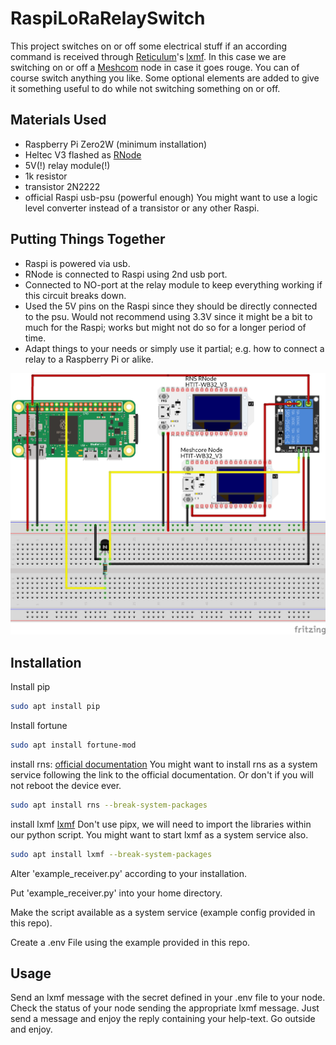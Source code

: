 # RaspiLoRaRelaySwitch
 
This project switches on or off some electrical stuff if an according command is received through [Reticulum](https://reticulum.network)'s  [lxmf](https://github.com/markqvist/LXMF). 
In this case we are switching on or off a [Meshcom](https://icssw.org/meshcom/) node in case it goes rouge. You can of course switch anything you like. 
Some optional elements are added to give it something useful to do while not switching something on or off.

## Materials Used
* Raspberry Pi Zero2W (minimum installation)
* Heltec V3 flashed as [RNode](https://github.com/markqvist/RNode_Firmware)
* 5V(!) relay module(!)
* 1k resistor
* transistor 2N2222
* official Raspi usb-psu (powerful enough)
You might want to use a logic level converter instead of a transistor or any other Raspi. 

## Putting Things Together
* Raspi is powered via usb.
* RNode is connected to Raspi using 2nd usb port. 
* Connected to NO-port at the relay module to keep everything working if this circuit breaks down.
* Used the 5V pins on the Raspi since they should be directly connected to the psu. Would not recommend using 3.3V since it might be a bit to much for the Raspi; works but might not do so for a longer period of time. 
* Adapt things to your needs or simply use it partial; e.g. how to connect a relay to a Raspberry Pi or alike.

![Assembly](/WaTu_Schalter_bb.png)

## Installation
Install pip
```bash
sudo apt install pip
```

Install fortune
```bash
sudo apt install fortune-mod
```
install rns: [official documentation](https://reticulum.network/manual/gettingstartedfast.html) You might want to install rns as a system service following the link to the official documentation. Or don't if you will not reboot the device ever.
```bash
sudo apt install rns --break-system-packages
```
install lxmf [lxmf](https://github.com/markqvist/LXMF) Don't use pipx, we will need to import the libraries within our python script. You might want to start lxmf as a system service also. 
```bash
sudo apt install lxmf --break-system-packages
``` 
Alter 'example_receiver.py' according to your installation.

Put 'example_receiver.py' into your home directory.

Make the script available as a system service (example config provided in this repo).

Create a .env File using the example provided in this repo.

## Usage
Send an lxmf message with the secret defined in your .env file to your node. Check the status of your node sending the appropriate lxmf message. Just send a message and enjoy the reply containing your help-text. Go outside and enjoy.



